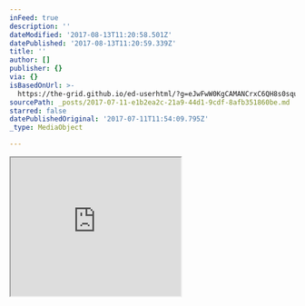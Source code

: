 ```yaml
---
inFeed: true
description: ''
dateModified: '2017-08-13T11:20:58.501Z'
datePublished: '2017-08-13T11:20:59.339Z'
title: ''
author: []
publisher: {}
via: {}
isBasedOnUrl: >-
  https://the-grid.github.io/ed-userhtml/?g=eJwFwW0KgCAMANCrxC6QH8s0squEtA384YyQoNv33t54lElL4wz3Rr2VqufLT5UPpqvrYB0ZhEL0KToXAiKZNVmziHXkkI1HLzAfP4TlFhs
sourcePath: _posts/2017-07-11-e1b2ea2c-21a9-44d1-9cdf-8afb351860be.md
starred: false
datePublishedOriginal: '2017-07-11T11:54:09.795Z'
_type: MediaObject

---
```

<iframe src="https://the-grid.github.io/ed-userhtml/?g=eJwdjMsOwiAQAO9-xcqdtOXVYlpPfoJ3s3aXSCJgEE38e5ue5jIzc-KGkDHxIl4nKgljvn25xvATsJbcOLdFBHKT9pNSzhlD_eiH3oZBkTLca6OD6M6H-cFIG45SwrUi8aV87k-u8I6NYV_GFVssGZQfrbIepNz8bu_-Z8UpWw" height="244" style=""></iframe>